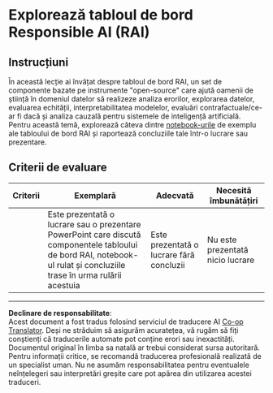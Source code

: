 <!--
CO_OP_TRANSLATOR_METADATA:
{
  "original_hash": "91c6a180ef08e20cc15acfd2d6d6e164",
  "translation_date": "2025-09-05T15:57:35+00:00",
  "source_file": "9-Real-World/2-Debugging-ML-Models/assignment.md",
  "language_code": "ro"
}
-->
# Explorează tabloul de bord Responsible AI (RAI)

## Instrucțiuni

În această lecție ai învățat despre tabloul de bord RAI, un set de componente bazate pe instrumente "open-source" care ajută oamenii de știință în domeniul datelor să realizeze analiza erorilor, explorarea datelor, evaluarea echității, interpretabilitatea modelelor, evaluări contrafactuale/ce-ar fi dacă și analiza cauzală pentru sistemele de inteligență artificială. Pentru această temă, explorează câteva dintre [notebook-urile](https://github.com/Azure/RAI-vNext-Preview/tree/main/examples/notebooks) de exemplu ale tabloului de bord RAI și raportează concluziile tale într-o lucrare sau prezentare.

## Criterii de evaluare

| Criterii | Exemplară | Adecvată | Necesită îmbunătățiri |
| -------- | --------- | -------- | --------------------- |
|          | Este prezentată o lucrare sau o prezentare PowerPoint care discută componentele tabloului de bord RAI, notebook-ul rulat și concluziile trase în urma rulării acestuia | Este prezentată o lucrare fără concluzii | Nu este prezentată nicio lucrare |

---

**Declinare de responsabilitate**:  
Acest document a fost tradus folosind serviciul de traducere AI [Co-op Translator](https://github.com/Azure/co-op-translator). Deși ne străduim să asigurăm acuratețea, vă rugăm să fiți conștienți că traducerile automate pot conține erori sau inexactități. Documentul original în limba sa natală ar trebui considerat sursa autoritară. Pentru informații critice, se recomandă traducerea profesională realizată de un specialist uman. Nu ne asumăm responsabilitatea pentru eventualele neînțelegeri sau interpretări greșite care pot apărea din utilizarea acestei traduceri.